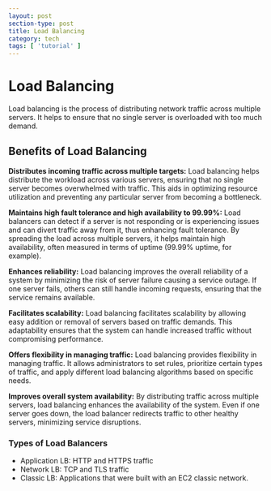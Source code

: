 ```yaml
---
layout: post
section-type: post
title: Load Balancing
category: tech
tags: [ 'tutorial' ]
---
```

# Load Balancing
Load balancing is the process of distributing network traffic across multiple servers. 
It helps to ensure that no single server is overloaded with too much demand.

## Benefits of Load Balancing
**Distributes incoming traffic across multiple targets:**
Load balancing helps distribute the workload across various servers, ensuring that no single server becomes
overwhelmed with traffic. This aids in optimizing resource utilization and preventing any particular server from
becoming a bottleneck.

**Maintains high fault tolerance and high availability to 99.99%:** Load balancers can detect if a server is not responding
or is experiencing issues and can divert traffic away from it, thus enhancing fault tolerance. By spreading the load
across multiple servers, it helps maintain high availability, often measured in terms of uptime (99.99% uptime, for
example).

**Enhances reliability:** Load balancing improves the overall reliability of a system by minimizing the risk of server
failure causing a service outage. If one server fails, others can still handle incoming requests, ensuring that the
service remains available.

**Facilitates scalability:** Load balancing facilitates scalability by allowing easy addition or removal of servers based on
traffic demands. This adaptability ensures that the system can handle increased traffic without compromising
performance.

**Offers flexibility in managing traffic:** Load balancing provides flexibility in managing traffic. It allows
administrators to set rules, prioritize certain types of traffic, and apply different load balancing algorithms based on
specific needs.

**Improves overall system availability:** By distributing traffic across multiple servers, load balancing enhances the
availability of the system. Even if one server goes down, the load balancer redirects traffic to other healthy servers,
minimizing service disruptions.

### Types of Load Balancers
* Application LB: HTTP and HTTPS traffic
* Network LB: TCP and TLS traffic
* Classic LB: Applications that were built with an EC2 classic network.


